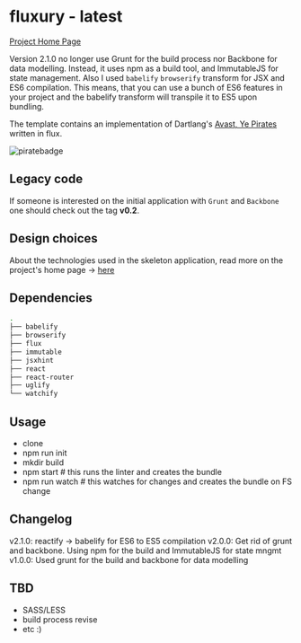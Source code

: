 fluxury - latest
================

[Project Home Page](http://jim-y.me/fluxury/)

Version 2.1.0 no longer use Grunt for the build process nor Backbone for data modelling. Instead, it uses npm as a build tool, and ImmutableJS for state
management. Also I used `babelify` `browserify` transform for JSX and ES6 compilation. This means, that you can use a bunch of ES6 features in your project
and the babelify transform will transpile it to ES5 upon bundling.

The template contains an implementation of Dartlang's [Avast, Ye Pirates](https://www.dartlang.org/codelabs/darrrt/) written in flux.

![piratebadge](https://raw.githubusercontent.com/jim-y/fluxury/master/assets/images/piratebadge.png)

## Legacy code

If someone is interested on the initial application with `Grunt` and `Backbone` one should check out the tag **v0.2**.

## Design choices

About the technologies used in the skeleton application, read more on the project's home page -> [here](http://jim-y.me/fluxury/)

## Dependencies

```bash
.
├── babelify
├── browserify
├── flux
├── immutable
├── jsxhint
├── react
├── react-router
├── uglify
└── watchify
```

## Usage

* clone
* npm run init
* mkdir build
* npm start # this runs the linter and creates the bundle
* npm run watch # this watches for changes and creates the bundle on FS change

## Changelog

v2.1.0: reactify -> babelify for ES6 to ES5 compilation
v2.0.0: Get rid of grunt and backbone. Using npm for the build and ImmutableJS for state mngmt
v1.0.0: Used grunt for the build and backbone for data modelling

## TBD

- SASS/LESS
- build process revise
- etc :)
